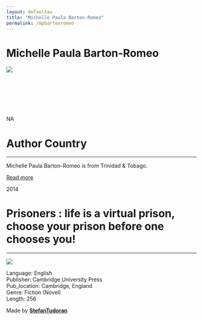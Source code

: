 ```yaml
---
layout: defaultau
title: "Michelle Paula Barton-Romeo"
permalink: /mpbartonromeo
---
```

<!-- partial:index.partial.html -->
<div class="content">
    <h1>Michelle Paula Barton-Romeo</h1>
    <div class="quote">
        <div><img src="https://media-exp1.licdn.com/dms/image/C4D03AQHCD5zAvIYGZQ/profile-displayphoto-shrink_200_200/0/1517471331471?e=2147483647&v=beta&t=tKgpKVnIdKvJf8QxQaHJ418Zv_bG8WuFAoGqYifPSyo" class="logo"></div>
    </div>
    <div class="timeline">
        <div style="padding-bottom:100px;"></div>
        <div class="block">
            <div class="date right"><p class="right"> NA </p></div>
            <div class="dot"></div>
            <div class="left first">
                <h1>Author Country</h1><hr>
            <p>Michelle Paula Barton-Romeo is from Trinidad & Tobago.</p>
                <a href="NA" target="_blank">Read more</a>
            </div>
        </div>
        <div class="block">
            <div class="date left"><p class="left">2014</p></div>
            <div class="dot"></div>
            <div class="right">
                <h1>Prisoners : life is a virtual prison, choose your prison before one chooses you!</h1><hr>
                <p><img src="https://m.media-amazon.com/images/I/51hf4n7WeWL.jpg"></p>
                <p>
                Language: English<br/>
                Publisher: Cambridge University Press<br/>
                Pub_location: Cambridge, England<br/>
                Genre: Fiction (Novel)<br/>
                Length: 256</p>
            </div>
        </div>
        <div id="footer">
        <p id="copyright">Made by&nbsp;<strong><a href="https://www.linkedin.com/in/nicolae-stefan-tudoran-b02291127/" target="_blank">StefanTudoran</a></strong></p>
    </div>
</div>
<!-- partial -->
  <script src='https://cdnjs.cloudflare.com/ajax/libs/jquery/3.1.1/jquery.min.js'></script><script  src="assets/js/authorscript.js"></script>

